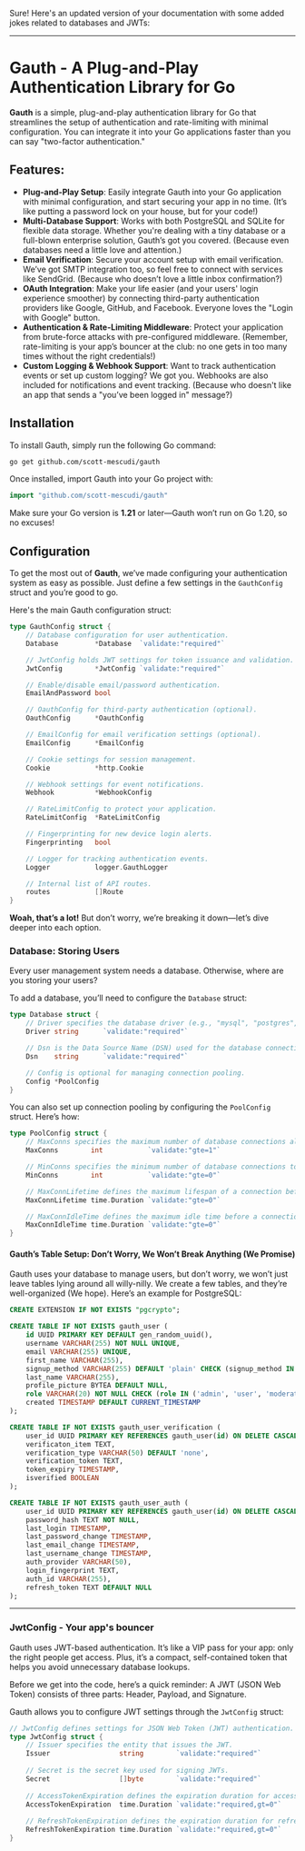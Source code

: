 Sure! Here's an updated version of your documentation with some added jokes related to databases and JWTs:

---

# Gauth - A Plug-and-Play Authentication Library for Go

**Gauth** is a simple, plug-and-play authentication library for Go that streamlines the setup of authentication and rate-limiting with minimal configuration. You can integrate it into your Go applications faster than you can say "two-factor authentication." 

## Features:
- **Plug-and-Play Setup**: Easily integrate Gauth into your Go application with minimal configuration, and start securing your app in no time. (It’s like putting a password lock on your house, but for your code!)
- **Multi-Database Support**: Works with both PostgreSQL and SQLite for flexible data storage. Whether you're dealing with a tiny database or a full-blown enterprise solution, Gauth’s got you covered. (Because even databases need a little love and attention.)
- **Email Verification**: Secure your account setup with email verification. We’ve got SMTP integration too, so feel free to connect with services like SendGrid. (Because who doesn’t love a little inbox confirmation?)
- **OAuth Integration**: Make your life easier (and your users' login experience smoother) by connecting third-party authentication providers like Google, GitHub, and Facebook. Everyone loves the "Login with Google" button.
- **Authentication & Rate-Limiting Middleware**: Protect your application from brute-force attacks with pre-configured middleware. (Remember, rate-limiting is your app’s bouncer at the club: no one gets in too many times without the right credentials!)
- **Custom Logging & Webhook Support**: Want to track authentication events or set up custom logging? We got you. Webhooks are also included for notifications and event tracking. (Because who doesn't like an app that sends a "you’ve been logged in" message?)

## Installation

To install Gauth, simply run the following Go command:

```bash
go get github.com/scott-mescudi/gauth
```

Once installed, import Gauth into your Go project with:

```go
import "github.com/scott-mescudi/gauth"
```

Make sure your Go version is **1.21** or later—Gauth won’t run on Go 1.20, so no excuses!

## Configuration

To get the most out of **Gauth**, we’ve made configuring your authentication system as easy as possible. Just define a few settings in the `GauthConfig` struct and you’re good to go.

Here's the main Gauth configuration struct:

```go
type GauthConfig struct {
    // Database configuration for user authentication.
    Database         *Database  `validate:"required"`

    // JwtConfig holds JWT settings for token issuance and validation.
    JwtConfig        *JwtConfig `validate:"required"`

    // Enable/disable email/password authentication.
    EmailAndPassword bool

    // OauthConfig for third-party authentication (optional).
    OauthConfig      *OauthConfig

    // EmailConfig for email verification settings (optional).
    EmailConfig      *EmailConfig

    // Cookie settings for session management.
    Cookie           *http.Cookie

    // Webhook settings for event notifications.
    Webhook          *WebhookConfig

    // RateLimitConfig to protect your application.
    RateLimitConfig  *RateLimitConfig

    // Fingerprinting for new device login alerts.
    Fingerprinting   bool

    // Logger for tracking authentication events.
    Logger           logger.GauthLogger

    // Internal list of API routes.
    routes           []Route
}
```

**Woah, that’s a lot!** But don’t worry, we’re breaking it down—let’s dive deeper into each option.

### Database: Storing Users 

Every user management system needs a database. Otherwise, where are you storing your users?

To add a database, you’ll need to configure the `Database` struct:

```go
type Database struct {
    // Driver specifies the database driver (e.g., "mysql", "postgres", "sqlite", "mongodb").
    Driver string      `validate:"required"`

    // Dsn is the Data Source Name (DSN) used for the database connection.
    Dsn    string      `validate:"required"`

    // Config is optional for managing connection pooling.
    Config *PoolConfig
}
```

You can also set up connection pooling by configuring the `PoolConfig` struct. Here’s how:

```go
type PoolConfig struct {
    // MaxConns specifies the maximum number of database connections allowed.
    MaxConns        int           `validate:"gte=1"`

    // MinConns specifies the minimum number of database connections to maintain in the pool.
    MinConns        int           `validate:"gte=0"`

    // MaxConnLifetime defines the maximum lifespan of a connection before it closes.
    MaxConnLifetime time.Duration `validate:"gte=0"`

    // MaxConnIdleTime defines the maximum idle time before a connection is closed.
    MaxConnIdleTime time.Duration `validate:"gte=0"`
}
```

#### Gauth’s Table Setup: Don’t Worry, We Won’t Break Anything (We Promise)

Gauth uses your database to manage users, but don’t worry, we won’t just leave tables lying around all willy-nilly. We create a few tables, and they’re well-organized (We hope). Here’s an example for PostgreSQL:

```sql
CREATE EXTENSION IF NOT EXISTS "pgcrypto";

CREATE TABLE IF NOT EXISTS gauth_user (
    id UUID PRIMARY KEY DEFAULT gen_random_uuid(),
    username VARCHAR(255) NOT NULL UNIQUE,
    email VARCHAR(255) UNIQUE,
    first_name VARCHAR(255),
    signup_method VARCHAR(255) DEFAULT 'plain' CHECK (signup_method IN ('github', 'google', 'microsoft', 'discord', 'plain')),
    last_name VARCHAR(255),
    profile_picture BYTEA DEFAULT NULL,
    role VARCHAR(20) NOT NULL CHECK (role IN ('admin', 'user', 'moderator', 'guest')),
    created TIMESTAMP DEFAULT CURRENT_TIMESTAMP
);

CREATE TABLE IF NOT EXISTS gauth_user_verification (
    user_id UUID PRIMARY KEY REFERENCES gauth_user(id) ON DELETE CASCADE,
    verificaton_item TEXT,
    verification_type VARCHAR(50) DEFAULT 'none',
    verification_token TEXT,
    token_expiry TIMESTAMP,
    isverified BOOLEAN
);

CREATE TABLE IF NOT EXISTS gauth_user_auth (
    user_id UUID PRIMARY KEY REFERENCES gauth_user(id) ON DELETE CASCADE,
    password_hash TEXT NOT NULL,
    last_login TIMESTAMP,
    last_password_change TIMESTAMP,
    last_email_change TIMESTAMP,
    last_username_change TIMESTAMP,
    auth_provider VARCHAR(50),
    login_fingerprint TEXT,
    auth_id VARCHAR(255),
    refresh_token TEXT DEFAULT NULL
);
```

---

### JwtConfig - Your app's bouncer

Gauth uses JWT-based authentication. It’s like a VIP pass for your app: only the right people get access. Plus, it’s a compact, self-contained token that helps you avoid unnecessary database lookups.

Before we get into the code, here’s a quick reminder: A JWT (JSON Web Token) consists of three parts: Header, Payload, and Signature.


Gauth allows you to configure JWT settings through the `JwtConfig` struct:

```go
// JwtConfig defines settings for JSON Web Token (JWT) authentication.
type JwtConfig struct {
	// Issuer specifies the entity that issues the JWT.
	Issuer                 string        `validate:"required"`
	
	// Secret is the secret key used for signing JWTs.
	Secret                 []byte        `validate:"required"`
	
	// AccessTokenExpiration defines the expiration duration for access tokens.
	AccessTokenExpiration  time.Duration `validate:"required,gt=0"`
	
	// RefreshTokenExpiration defines the expiration duration for refresh tokens.
	RefreshTokenExpiration time.Duration `validate:"required,gt=0"`
}
```


